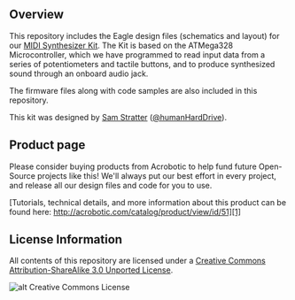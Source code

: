Overview
---
This repository includes the Eagle design files (schematics and layout) for our [MIDI Synthesizer Kit][1].  The Kit is based 
on the ATMega328 Microcontroller, which we have programmed to read input data from a series of potentiometers and tactile buttons, 
and to produce synthesized sound through an onboard audio jack.

The firmware files along with code samples are also included in this repository.

This kit was designed by [Sam Stratter][] ([@humanHardDrive]).


Product page
---
Please consider buying products from Acrobotic to help fund future Open-Source projects like this! We'll always put our best effort in every project, and release all our design files and code for you to use.

[Tutorials, technical details, and more information about this product can be found here: http://acrobotic.com/catalog/product/view/id/51][1]

License Information
---

All contents of this repository are licensed under a [Creative Commons Attribution-ShareAlike 3.0 Unported License](http://creativecommons.org/licenses/by-sa/3.0/).

![alt Creative Commons License](http://i.creativecommons.org/l/by-sa/3.0/88x31.png)

[1]: http://acrobotic.com/catalog/product/view/id/51 "MIDI Synthesizer"
[Sam Stratter]: http://8bitprojects.blogspot.com "Sam Stratter"
[@humanHardDrive]: https://github.com/humanHardDrive "@humanHardDrive"

